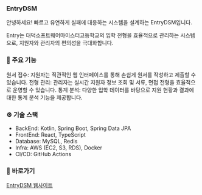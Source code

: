 ### EntryDSM
안녕하세요! 빠르고 유연하게 실패에 대응하는 시스템을 설계하는 EntryDSM입니다.

Entry는 대덕소프트웨어마이스터고등학교의 입학 전형을 효율적으로 관리하는 시스템으로, 지원자와 관리자의 편의성을 극대화합니다.

### 🚀 주요 기능
원서 접수: 지원자는 직관적인 웹 인터페이스를 통해 손쉽게 원서를 작성하고 제출할 수 있습니다.
전형 관리: 관리자는 실시간 지원자 정보 조회 및 서류, 면접 전형을 효율적으로 운영할 수 있습니다.
통계 분석: 다양한 입학 데이터를 바탕으로 지원 현황과 결과에 대한 통계 분석 기능을 제공합니다.
### ⚙️ 기술 스택
+ BackEnd: Kotlin, Spring Boot, Spring Data JPA
+ FrontEnd: React, TypeScript
+ Database: MySQL, Redis
+ Infra: AWS (EC2, S3, RDS), Docker
+ CI/CD: GitHub Actions
### 🔗 바로가기
[EntryDSM 웹사이트](https://www.entrydsm.hs.kr/)
